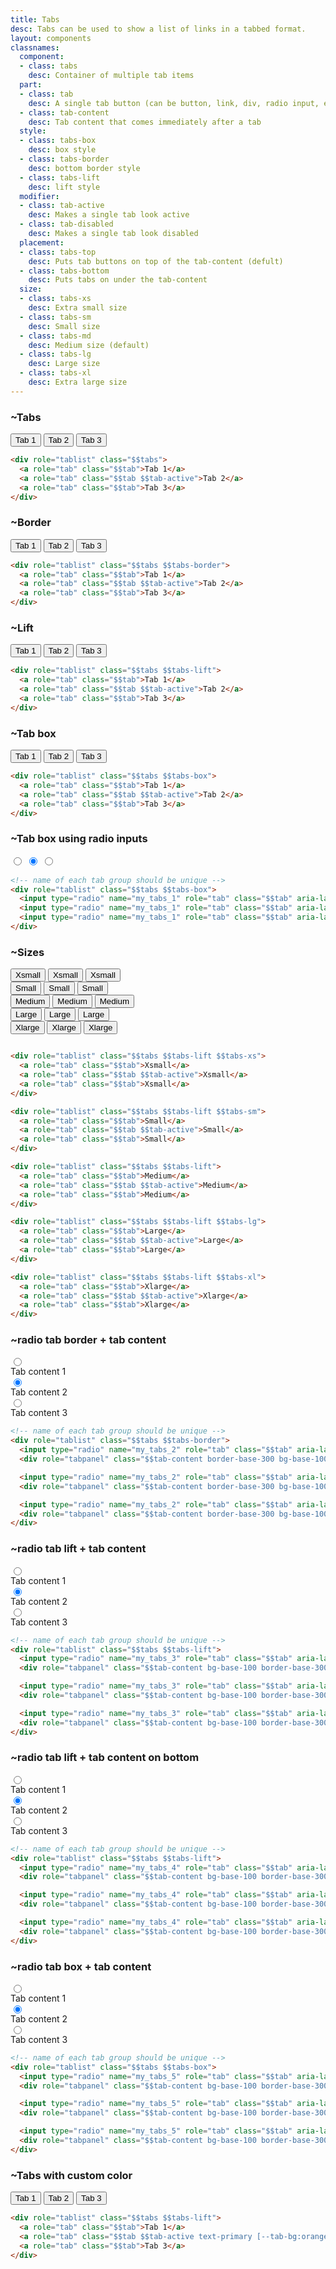 ```yaml
---
title: Tabs
desc: Tabs can be used to show a list of links in a tabbed format.
layout: components
classnames:
  component:
  - class: tabs
    desc: Container of multiple tab items
  part:
  - class: tab
    desc: A single tab button (can be button, link, div, radio input, etc)
  - class: tab-content
    desc: Tab content that comes immediately after a tab
  style:
  - class: tabs-box
    desc: box style
  - class: tabs-border
    desc: bottom border style
  - class: tabs-lift
    desc: lift style
  modifier:
  - class: tab-active
    desc: Makes a single tab look active
  - class: tab-disabled
    desc: Makes a single tab look disabled
  placement:
  - class: tabs-top
    desc: Puts tab buttons on top of the tab-content (defult)
  - class: tabs-bottom
    desc: Puts tabs on under the tab-content
  size:
  - class: tabs-xs
    desc: Extra small size
  - class: tabs-sm
    desc: Small size
  - class: tabs-md
    desc: Medium size (default)
  - class: tabs-lg
    desc: Large size
  - class: tabs-xl
    desc: Extra large size
---
```


<script>
  import Component from "$components/Component.svelte"
</script>

### ~Tabs
<div role="tablist" class="tabs">
  <button role="tab" class="tab">Tab 1</button>
  <button role="tab" class="tab tab-active">Tab 2</button>
  <button role="tab" class="tab">Tab 3</button>
</div>

```html
<div role="tablist" class="$$tabs">
  <a role="tab" class="$$tab">Tab 1</a>
  <a role="tab" class="$$tab $$tab-active">Tab 2</a>
  <a role="tab" class="$$tab">Tab 3</a>
</div>
```


### ~Border
<div role="tablist" class="tabs tabs-border">
  <button role="tab" class="tab">Tab 1</button>
  <button role="tab" class="tab tab-active">Tab 2</button>
  <button role="tab" class="tab">Tab 3</button>
</div>

```html
<div role="tablist" class="$$tabs $$tabs-border">
  <a role="tab" class="$$tab">Tab 1</a>
  <a role="tab" class="$$tab $$tab-active">Tab 2</a>
  <a role="tab" class="$$tab">Tab 3</a>
</div>
```


### ~Lift
<div role="tablist" class="tabs tabs-lift">
  <button role="tab" class="tab">Tab 1</button>
  <button role="tab" class="tab tab-active">Tab 2</button>
  <button role="tab" class="tab">Tab 3</button>
</div>

```html
<div role="tablist" class="$$tabs $$tabs-lift">
  <a role="tab" class="$$tab">Tab 1</a>
  <a role="tab" class="$$tab $$tab-active">Tab 2</a>
  <a role="tab" class="$$tab">Tab 3</a>
</div>
```


### ~Tab box
<div role="tablist" class="tabs tabs-box">
  <button role="tab" class="tab">Tab 1</button>
  <button role="tab" class="tab tab-active">Tab 2</button>
  <button role="tab" class="tab">Tab 3</button>
</div>

```html
<div role="tablist" class="$$tabs $$tabs-box">
  <a role="tab" class="$$tab">Tab 1</a>
  <a role="tab" class="$$tab $$tab-active">Tab 2</a>
  <a role="tab" class="$$tab">Tab 3</a>
</div>
```

### ~Tab box using radio inputs
<div role="tablist" class="tabs tabs-box">
  <input type="radio" name="my_tabs_1" role="tab" class="tab" aria-label="Tab 1" />
  <input type="radio" name="my_tabs_1" role="tab" class="tab" aria-label="Tab 2" checked="checked" />
  <input type="radio" name="my_tabs_1" role="tab" class="tab" aria-label="Tab 3" />
</div>

```html
<!-- name of each tab group should be unique -->
<div role="tablist" class="$$tabs $$tabs-box">
  <input type="radio" name="my_tabs_1" role="tab" class="$$tab" aria-label="Tab 1" />
  <input type="radio" name="my_tabs_1" role="tab" class="$$tab" aria-label="Tab 2" checked="checked" />
  <input type="radio" name="my_tabs_1" role="tab" class="$$tab" aria-label="Tab 3" />
</div>
```

### ~Sizes
<div class="flex flex-col items-center gap-6">
  <div role="tablist" class="tabs tabs-lift tabs-xs">
    <button role="tab" class="tab">Xsmall</button>
    <button role="tab" class="tab tab-active">Xsmall</button>
    <button role="tab" class="tab">Xsmall</button>
  </div>
  <div role="tablist" class="tabs tabs-lift tabs-sm">
    <button role="tab" class="tab">Small</button>
    <button role="tab" class="tab tab-active">Small</button>
    <button role="tab" class="tab">Small</button>
  </div>
  <div role="tablist" class="tabs tabs-lift">
    <button role="tab" class="tab">Medium</button>
    <button role="tab" class="tab tab-active">Medium</button>
    <button role="tab" class="tab">Medium</button>
  </div>
  <div role="tablist" class="tabs tabs-lift tabs-lg">
    <button role="tab" class="tab">Large</button>
    <button role="tab" class="tab tab-active">Large</button>
    <button role="tab" class="tab">Large</button>
  </div>
  <div role="tablist" class="tabs tabs-lift tabs-xl">
    <button role="tab" class="tab">Xlarge</button>
    <button role="tab" class="tab tab-active">Xlarge</button>
    <button role="tab" class="tab">Xlarge</button>
  </div>
</div>

```html

<div role="tablist" class="$$tabs $$tabs-lift $$tabs-xs">
  <a role="tab" class="$$tab">Xsmall</a>
  <a role="tab" class="$$tab $$tab-active">Xsmall</a>
  <a role="tab" class="$$tab">Xsmall</a>
</div>

<div role="tablist" class="$$tabs $$tabs-lift $$tabs-sm">
  <a role="tab" class="$$tab">Small</a>
  <a role="tab" class="$$tab $$tab-active">Small</a>
  <a role="tab" class="$$tab">Small</a>
</div>

<div role="tablist" class="$$tabs $$tabs-lift">
  <a role="tab" class="$$tab">Medium</a>
  <a role="tab" class="$$tab $$tab-active">Medium</a>
  <a role="tab" class="$$tab">Medium</a>
</div>

<div role="tablist" class="$$tabs $$tabs-lift $$tabs-lg">
  <a role="tab" class="$$tab">Large</a>
  <a role="tab" class="$$tab $$tab-active">Large</a>
  <a role="tab" class="$$tab">Large</a>
</div>

<div role="tablist" class="$$tabs $$tabs-lift $$tabs-xl">
  <a role="tab" class="$$tab">Xlarge</a>
  <a role="tab" class="$$tab $$tab-active">Xlarge</a>
  <a role="tab" class="$$tab">Xlarge</a>
</div>
```


### ~radio tab border + tab content
<div role="tablist" class="tabs tabs-border w-full my-10 lg:mx-10">
  <input type="radio" name="my_tabs_2" role="tab" class="tab" aria-label="Tab 1" />
  <div role="tabpanel" class="tab-content border-base-300 bg-base-100 p-10">Tab content 1</div>
  <input type="radio" name="my_tabs_2" role="tab" class="tab" aria-label="Tab 2" checked="checked" />
  <div role="tabpanel" class="tab-content border-base-300 bg-base-100 p-10">Tab content 2</div>
  <input type="radio" name="my_tabs_2" role="tab" class="tab" aria-label="Tab 3" />
  <div role="tabpanel" class="tab-content border-base-300 bg-base-100 p-10">Tab content 3</div>
</div>

```html
<!-- name of each tab group should be unique -->
<div role="tablist" class="$$tabs $$tabs-border">
  <input type="radio" name="my_tabs_2" role="tab" class="$$tab" aria-label="Tab 1" />
  <div role="tabpanel" class="$$tab-content border-base-300 bg-base-100 p-10">Tab content 1</div>

  <input type="radio" name="my_tabs_2" role="tab" class="$$tab" aria-label="Tab 2" checked="checked" />
  <div role="tabpanel" class="$$tab-content border-base-300 bg-base-100 p-10">Tab content 2</div>

  <input type="radio" name="my_tabs_2" role="tab" class="$$tab" aria-label="Tab 3" />
  <div role="tabpanel" class="$$tab-content border-base-300 bg-base-100 p-10">Tab content 3</div>
</div>
```


### ~radio tab lift + tab content
<div role="tablist" class="tabs tabs-lift w-full my-10 lg:mx-10">
  <input type="radio" name="my_tabs_3" role="tab" class="tab" aria-label="Tab 1" />
  <div role="tabpanel" class="tab-content bg-base-100 border-base-300 p-6">Tab content 1</div>
  <input type="radio" name="my_tabs_3" role="tab" class="tab" aria-label="Tab 2" checked="checked" />
  <div role="tabpanel" class="tab-content bg-base-100 border-base-300 p-6">Tab content 2</div>
  <input type="radio" name="my_tabs_3" role="tab" class="tab" aria-label="Tab 3" />
  <div role="tabpanel" class="tab-content bg-base-100 border-base-300 p-6">Tab content 3</div>
</div>

```html
<!-- name of each tab group should be unique -->
<div role="tablist" class="$$tabs $$tabs-lift">
  <input type="radio" name="my_tabs_3" role="tab" class="$$tab" aria-label="Tab 1" />
  <div role="tabpanel" class="$$tab-content bg-base-100 border-base-300 p-6">Tab content 1</div>

  <input type="radio" name="my_tabs_3" role="tab" class="$$tab" aria-label="Tab 2" checked="checked" />
  <div role="tabpanel" class="$$tab-content bg-base-100 border-base-300 p-6">Tab content 2</div>

  <input type="radio" name="my_tabs_3" role="tab" class="$$tab" aria-label="Tab 3" />
  <div role="tabpanel" class="$$tab-content bg-base-100 border-base-300 p-6">Tab content 3</div>
</div>
```



### ~radio tab lift + tab content on bottom
<div role="tablist" class="tabs tabs-bottom tabs-lift w-full my-10 lg:mx-10">
  <input type="radio" name="my_tabs_4" role="tab" class="tab" aria-label="Tab 1" />
  <div role="tabpanel" class="tab-content bg-base-100 border-base-300 p-6">Tab content 1</div>
  <input type="radio" name="my_tabs_4" role="tab" class="tab" aria-label="Tab 2" checked="checked" />
  <div role="tabpanel" class="tab-content bg-base-100 border-base-300 p-6">Tab content 2</div>
  <input type="radio" name="my_tabs_4" role="tab" class="tab" aria-label="Tab 3" />
  <div role="tabpanel" class="tab-content bg-base-100 border-base-300 p-6">Tab content 3</div>
</div>

```html
<!-- name of each tab group should be unique -->
<div role="tablist" class="$$tabs $$tabs-lift">
  <input type="radio" name="my_tabs_4" role="tab" class="$$tab" aria-label="Tab 1" />
  <div role="tabpanel" class="$$tab-content bg-base-100 border-base-300 p-6">Tab content 1</div>

  <input type="radio" name="my_tabs_4" role="tab" class="$$tab" aria-label="Tab 2" checked="checked" />
  <div role="tabpanel" class="$$tab-content bg-base-100 border-base-300 p-6">Tab content 2</div>

  <input type="radio" name="my_tabs_4" role="tab" class="$$tab" aria-label="Tab 3" />
  <div role="tabpanel" class="$$tab-content bg-base-100 border-base-300 p-6">Tab content 3</div>
</div>
```



### ~radio tab box + tab content
<div role="tablist" class="tabs tabs-box w-full my-10 lg:mx-10">
  <input type="radio" name="my_tabs_5" role="tab" class="tab" aria-label="Tab 1" />
  <div role="tabpanel" class="tab-content bg-base-100 border-base-300 p-6">Tab content 1</div>
  <input type="radio" name="my_tabs_5" role="tab" class="tab" aria-label="Tab 2" checked="checked" />
  <div role="tabpanel" class="tab-content bg-base-100 border-base-300 p-6">Tab content 2</div>
  <input type="radio" name="my_tabs_5" role="tab" class="tab" aria-label="Tab 3" />
  <div role="tabpanel" class="tab-content bg-base-100 border-base-300 p-6">Tab content 3</div>
</div>

```html
<!-- name of each tab group should be unique -->
<div role="tablist" class="$$tabs $$tabs-box">
  <input type="radio" name="my_tabs_5" role="tab" class="$$tab" aria-label="Tab 1" />
  <div role="tabpanel" class="$$tab-content bg-base-100 border-base-300 p-6">Tab content 1</div>

  <input type="radio" name="my_tabs_5" role="tab" class="$$tab" aria-label="Tab 2" checked="checked" />
  <div role="tabpanel" class="$$tab-content bg-base-100 border-base-300 p-6">Tab content 2</div>

  <input type="radio" name="my_tabs_5" role="tab" class="$$tab" aria-label="Tab 3" />
  <div role="tabpanel" class="$$tab-content bg-base-100 border-base-300 p-6">Tab content 3</div>
</div>
```


### ~Tabs with custom color
<div role="tablist" class="tabs tabs-lift">
  <button role="tab" class="tab">Tab 1</button>
  <button role="tab" class="tab tab-active [--tab-bg:orange] [--tab-border-color:red] text-primary">Tab 2</button>
  <button role="tab" class="tab">Tab 3</button>
</div>

```html
<div role="tablist" class="$$tabs $$tabs-lift">
  <a role="tab" class="$$tab">Tab 1</a>
  <a role="tab" class="$$tab $$tab-active text-primary [--tab-bg:orange] [--tab-border-color:red]"> Tab 2</a>
  <a role="tab" class="$$tab">Tab 3</a>
</div>
```
